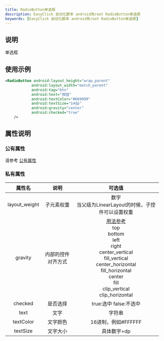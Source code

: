 ```yaml
---
title: RadioButton单选框
description: EasyClick 自动化脚本 android免root RadioButton单选框
keywords: [EasyClick 自动化脚本 android免root RadioButton单选框]
---
```


## 说明
单选框
## 使用示例
```xml showLineNumbers
<RadioButton android:layout_height="wrap_parent"
            android:layout_width="match_parent"
            android:tag="btn"
            android:text="按钮"
            android:textColor="#669999"
            android:textSize="14dp"
            android:gravity="center"
            android:checked="true"
    />
```

## 属性说明

### 公有属性
请参考 [公有属性](/zh-cn/funcs/ui/ui-native-view.md#公有属性)

### 私有属性

| 属性名 | 说明 | 可选值 |
| :------: | :------: | :------: |
| layout_weight | 子元素权重 | 数字<br/>当父级为LinearLayout的时候，子控件可以设置权重|
| gravity | 内部的控件对齐方式 |[用法参考](https://blog.csdn.net/gaojinshan/article/details/44917205)<br/>top<br/>bottom<br/>left<br/>right<br/>center_vertical<br/>fill_vertical<br/>center_horizontal<br/>fill_horizontal<br/>center<br/>fill<br/>clip_vertical<br/>clip_horizontal<br/> |
| checked | 是否选择 | true:选中 false:不选中 |
| text | 文字 | 字符串 |
| textColor | 文字颜色 | 16进制，例如#FFFFFF |
| textSize | 文字大小 | 具体数字+dp |

